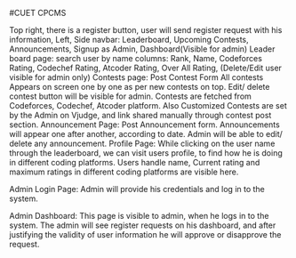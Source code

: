 #CUET CPCMS

Top right, there is a register button, user will send register request with his information, 
Left, Side navbar: Leaderboard, Upcoming  Contests, Announcements, Signup as Admin,  Dashboard(Visible for admin)
Leader board page:  search user by name
	columns:  Rank, Name, Codeforces Rating, Codechef Rating, Atcoder Rating, Over All Rating, (Delete/Edit user visible for admin only)
Contests page: Post Contest Form
	All contests Appears on screen one by one as per new contests on top. Edit/ delete contest button will be visible for admin.
	Contests are fetched from Codeforces, Codechef, Atcoder platform.
	Also Customized Contests are set by the Admin on Vjudge, and link shared manually through contest post section.
Announcement Page: Post Announcement form.
	Announcements will appear one after another, according to date. Admin will be able to edit/ delete any announcement.
Profile Page: While clicking on the user name through the leaderboard, we can visit users profile, to find how he is doing in different coding platforms. Users handle name, Current rating and maximum ratings in different coding platforms are visible here. 

Admin Login Page: Admin will provide his credentials and log in to the system.

Admin Dashboard: This page is visible to admin, when he logs in to the system. The admin will see register requests on his dashboard, and after justifying the validity of user information he will approve or disapprove the request.
